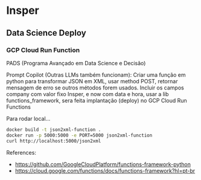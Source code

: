 # Insper
## Data Science Deploy
### GCP Cloud Run Function

PADS (Programa Avançado em Data Science e Decisão)

Prompt Copilot (Outras LLMs também funcionam): Criar uma função em python para transformar JSON em XML, usar method POST, retornar mensagem de erro se outros métodos forem usados. Incluir os campos company com valor fixo Insper, e now com data e hora, usar a lib
functions_framework, sera feita implantação (deploy) no GCP Cloud Run Functions

Para rodar local...

```bash
docker build -t json2xml-function .
docker run -p 5000:5000 -e PORT=5000 json2xml-function
curl http://localhost:5000/json2xml
```

References:
- https://github.com/GoogleCloudPlatform/functions-framework-python
- https://cloud.google.com/functions/docs/functions-framework?hl=pt-br

